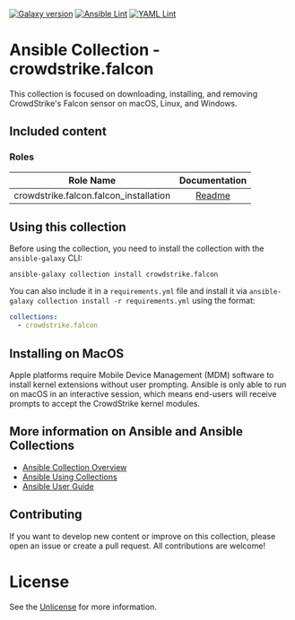 [![Galaxy version](https://img.shields.io/badge/dynamic/json?style=flat&label=galaxy&prefix=v&url=https://galaxy.ansible.com/api/v2/collections/crowdstrike/falcon/&query=latest_version.version)](https://galaxy.ansible.com/CrowdStrike/falcon)
[![Ansible Lint](https://github.com/CrowdStrike/ansible_collection_falcon/actions/workflows/ansible-lint.yml/badge.svg)](https://github.com/CrowdStrike/ansible_collection_falcon/actions/workflows/ansible-lint.yml)
[![YAML Lint](https://github.com/CrowdStrike/ansible_collection_falcon/actions/workflows/yamllint.yml/badge.svg)](https://github.com/CrowdStrike/ansible_collection_falcon/actions/workflows/yamllint.yml)

# Ansible Collection - crowdstrike.falcon

This collection is focused on downloading, installing, and removing CrowdStrike's Falcon sensor on macOS, Linux, and Windows.

## Included content
### Roles

| Role Name | Documentation |
| --------- | :-----------: |
| crowdstrike.falcon.falcon_installation | [Readme](https://github.com/CrowdStrike/ansible_collection_falcon/blob/main/roles/falcon_installation/README.md) |


## Using this collection
Before using the collection, you need to install the collection with the `ansible-galaxy` CLI:

```
ansible-galaxy collection install crowdstrike.falcon
```

You can also include it in a `requirements.yml` file and install it via `ansible-galaxy collection install -r requirements.yml` using the format:

```yaml
collections:
  - crowdstrike.falcon
```


## Installing on MacOS

Apple platforms require Mobile Device Management (MDM) software to install kernel extensions without user prompting.
Ansible is only able to run on macOS in an interactive session, which means end-users will receive prompts to accept the CrowdStrike kernel modules.


## More information on Ansible and Ansible Collections
- [Ansible Collection Overview](https://github.com/ansible-collections/overview)
- [Ansible Using Collections](https://docs.ansible.com/ansible/latest/user_guide/collections_using.html)
- [Ansible User Guide](https://docs.ansible.com/ansible/latest/user_guide/index.html)


## Contributing
If you want to develop new content or improve on this collection, please open an issue or create a pull request.
All contributions are welcome!


# License

See the [Unlicense](LICENSE) for more information.
